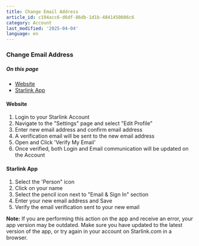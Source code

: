```yaml
---
title: Change Email Address
article_id: c194acc6-d6df-86db-1d1b-4841450086c6
category: Account
last_modified: '2025-04-04'
language: en
---
```


### Change Email Address
##### On this page
  * [Website](https://www.starlink.com/support/article/#website)
  * [Starlink App](https://www.starlink.com/support/article/#starlink-app)


#### Website
  1. Login to your Starlink Account
  2. Navigate to the "Settings" page and select "Edit Profile"
  3. Enter new email address and confirm email address
  4. A verification email will be sent to the new email address
  5. Open and Click 'Verify My Email'
  6. Once verified, both Login and Email communication will be updated on the Account


#### Starlink App
  1. Select the 'Person" icon
  2. Click on your name
  3. Select the pencil icon next to "Email & Sign In" section
  4. Enter your new email address and Save
  5. Verify the email verification sent to your new email


**Note:** If you are performing this action on the app and receive an error, your app version may be outdated. Make sure you have updated to the latest version of the app, or try again in your account on Starlink.com in a browser.